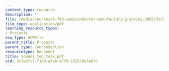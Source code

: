 ```yaml
---
content_type: resource
description: ''
file: /media/courses/6-780-semiconductor-manufacturing-spring-2003/3c7a2fc771a0a3eba7f91325c9e3a67c_somani_teo_talk.pdf
file_type: application/pdf
learning_resource_types:
- Projects
ocw_type: OCWFile
parent_title: Projects
parent_type: CourseSection
resourcetype: Document
title: somani_teo_talk.pdf
uid: 3c7a2fc7-71a0-a3eb-a7f9-1325c9e3a67c
---
```

